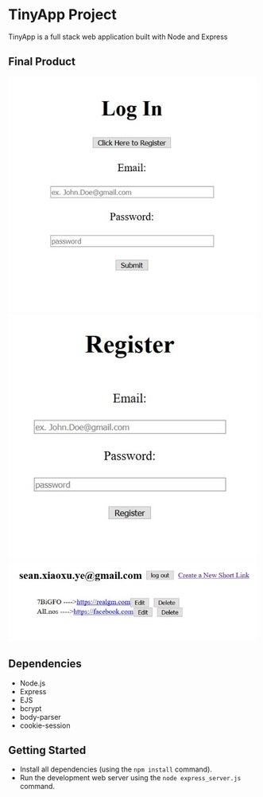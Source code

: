 # TinyApp Project

TinyApp is a full stack web application built with Node and Express

## Final Product

<img src="docs/login page.JPG" width="500">
<img src="docs/registration page.JPG" width="500">
<img src="docs/user short links page.JPG" width="500">

## Dependencies

- Node.js
- Express
- EJS
- bcrypt
- body-parser
- cookie-session

## Getting Started

- Install all dependencies (using the `npm install` command).
- Run the development web server using the `node express_server.js` command.
